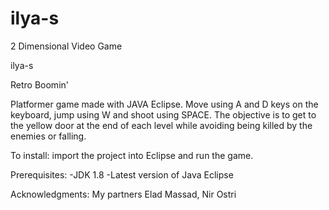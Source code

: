 # ilya-s
2 Dimensional Video Game

ilya-s

Retro Boomin'

Platformer game made with JAVA Eclipse. Move using A and D keys on the keyboard, jump using W and shoot using SPACE. The objective is to get to the yellow door at the end of each level while avoiding being killed by the enemies or falling.

To install: import the project into Eclipse and run the game.

Prerequisites: -JDK 1.8 -Latest version of Java Eclipse

Acknowledgments: My partners Elad Massad, Nir Ostri
